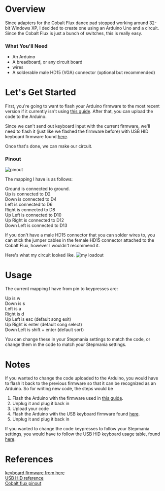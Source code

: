 # Overview #
Since adapters for the Cobalt Flux dance pad stopped working around 32-bit Windows XP, I decided to create one using an Arduino Uno and a circuit.
Since the Cobalt Flux is just a bunch of switches, this is really easy.

### What You'll Need ###
* An Arduino 
* A breadboard, or any circuit board
* wires
* A solderable male HD15 (VGA) connector (optional but recommended)

# Let's Get Started #
First, you're going to want to flash your Arduino firmware to the most recent version if it currently isn't using [this guide](https://www.arduino.cc/en/Hacking/DFUProgramming8U2).
After that, you can upload the code to the Arduino.

Since we can't send out keyboard input with the current firmware, we'll need to flash it (just like we flashed the firmware before) with USB HID keyboard firmware found [here](http://dl.dropbox.com/u/1816557/Arduino-keyboard-0.3.hex).

Once that's done, we can make our circuit.

### Pinout ###
![pinout](http://i.imgur.com/vYh9sUK.png)

The mapping I have is as follows:

Ground is connected to ground.  
Up is connected to D2  
Down is connected to D4  
Left is connected to D6  
Right is connected to D8  
Up Left is connected to D10  
Up Right is connected to D12  
Down Left is connected to D13  


If you don't have a male HD15 connector that you can solder wires to, you can stick the jumper cables in the female HD15 connector attached to the Cobalt Flux, however I wouldn't recommend it.

Here's what my circuit looked like.
![my loadout](http://i.imgur.com/crnClZX.jpg)
# Usage #
The current mapping I have from pin to keypresses are:

Up is w  
Down is s  
Left is a  
Right is d  
Up Left is esc (default song exit)  
Up Right is enter (default song select)  
Down Left is shift + enter (default sort)  

You can change these in your Stepmania settings to match the code, or change them in the code to match your Stepmania settings.

# Notes #
If you wanted to change the code uploaded to the Arduino, you would have to flash it back to the previous firmware so that it can be recognized as an Arduino.
So for writing new code, the steps would be

1. Flash the Arduino with the firmware used in [this guide](https://www.arduino.cc/en/Hacking/DFUProgramming8U2).
2. Unplug it and plug it back in
3. Upload your code
4. Flash the Arduino with the USB keyboard firmware found [here](http://dl.dropbox.com/u/1816557/Arduino-keyboard-0.3.hex).
5. Unplug it and plug it back in

If you wanted to change the code keypresses to follow your Stepmania settings, you would have to follow the USB HID keyboard usage table, found [here](https://www.google.com/url?sa=t&rct=j&q=&esrc=s&source=web&cd=1&cad=rja&uact=8&ved=0CB0QFjAAahUKEwip6aTBz4zIAhUGcj4KHRHWCwg&url=http%3A%2F%2Fwww.usb.org%2Fdevelopers%2Fhidpage%2FHut1_12v2.pdf&usg=AFQjCNEun33wLDX52uUN7p6F2mf0s_3D9g&sig2=RnA2Bnpq8FVhPE8Qz8fBTA&bvm=bv.103388427,d.cWw).

# References #
[keyboard firmware from here](http://mitchtech.net/arduino-usb-hid-keyboard/)  
[USB HID reference](https://www.google.com/url?sa=t&rct=j&q=&esrc=s&source=web&cd=1&cad=rja&uact=8&ved=0CB0QFjAAahUKEwip6aTBz4zIAhUGcj4KHRHWCwg&url=http%3A%2F%2Fwww.usb.org%2Fdevelopers%2Fhidpage%2FHut1_12v2.pdf&usg=AFQjCNEun33wLDX52uUN7p6F2mf0s_3D9g&sig2=RnA2Bnpq8FVhPE8Qz8fBTA&bvm=bv.103388427,d.cWw)  
[Cobalt flux pinout](http://pinouts.ru/Game/cobalt_flux_pinout.shtml)
